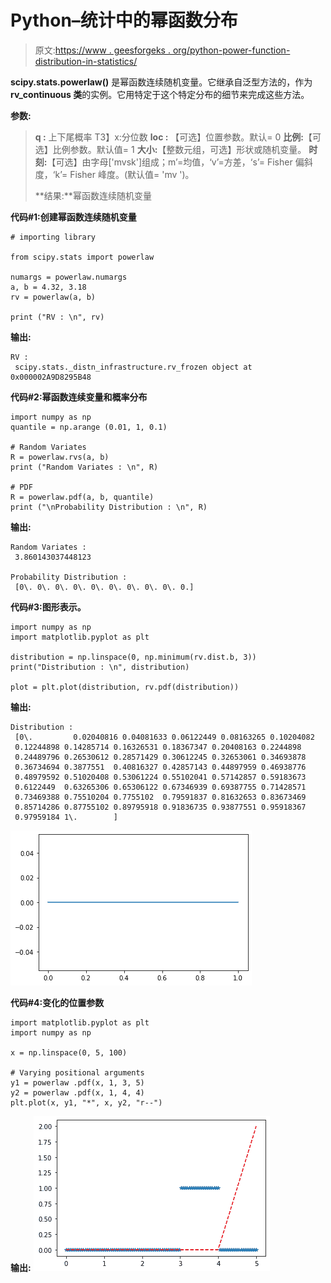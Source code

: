 # Python–统计中的幂函数分布

> 原文:[https://www . geesforgeks . org/python-power-function-distribution-in-statistics/](https://www.geeksforgeeks.org/python-power-function-distribution-in-statistics/)

**scipy.stats.powerlaw()** 是幂函数连续随机变量。它继承自泛型方法的，作为 **rv_continuous 类**的实例。它用特定于这个特定分布的细节来完成这些方法。

**参数:**

> **q :** 上下尾概率
> T3】x:分位数
> **loc :** 【可选】位置参数。默认= 0
> **比例:**【可选】比例参数。默认值= 1
> **大小:**【整数元组，可选】形状或随机变量。
> **时刻:**【可选】由字母['mvsk']组成；m’=均值，‘v’=方差，‘s’= Fisher 偏斜度，‘k’= Fisher 峰度。(默认值= 'mv ')。
> 
> **结果:**幂函数连续随机变量

**代码#1:创建幂函数连续随机变量**

```
# importing library

from scipy.stats import powerlaw

numargs = powerlaw.numargs 
a, b = 4.32, 3.18
rv = powerlaw(a, b) 

print ("RV : \n", rv)  
```

**输出:**

```
RV : 
 scipy.stats._distn_infrastructure.rv_frozen object at 0x000002A9D8295B48

```

**代码#2:幂函数连续变量和概率分布**

```
import numpy as np 
quantile = np.arange (0.01, 1, 0.1) 

# Random Variates 
R = powerlaw.rvs(a, b) 
print ("Random Variates : \n", R) 

# PDF 
R = powerlaw.pdf(a, b, quantile) 
print ("\nProbability Distribution : \n", R) 
```

**输出:**

```
Random Variates : 
 3.860143037448123

Probability Distribution : 
 [0\. 0\. 0\. 0\. 0\. 0\. 0\. 0\. 0\. 0.]

```

**代码#3:图形表示。**

```
import numpy as np 
import matplotlib.pyplot as plt 

distribution = np.linspace(0, np.minimum(rv.dist.b, 3)) 
print("Distribution : \n", distribution) 

plot = plt.plot(distribution, rv.pdf(distribution)) 
```

**输出:**

```
Distribution : 
 [0\.         0.02040816 0.04081633 0.06122449 0.08163265 0.10204082
 0.12244898 0.14285714 0.16326531 0.18367347 0.20408163 0.2244898
 0.24489796 0.26530612 0.28571429 0.30612245 0.32653061 0.34693878
 0.36734694 0.3877551  0.40816327 0.42857143 0.44897959 0.46938776
 0.48979592 0.51020408 0.53061224 0.55102041 0.57142857 0.59183673
 0.6122449  0.63265306 0.65306122 0.67346939 0.69387755 0.71428571
 0.73469388 0.75510204 0.7755102  0.79591837 0.81632653 0.83673469
 0.85714286 0.87755102 0.89795918 0.91836735 0.93877551 0.95918367
 0.97959184 1\.        ]

```

![](img/9ad3db49c482ea9a280b080b8d562762.png)

**代码#4:变化的位置参数**

```
import matplotlib.pyplot as plt 
import numpy as np 

x = np.linspace(0, 5, 100) 

# Varying positional arguments 
y1 = powerlaw .pdf(x, 1, 3, 5) 
y2 = powerlaw .pdf(x, 1, 4, 4) 
plt.plot(x, y1, "*", x, y2, "r--") 
```

**输出:**
![](img/1b089901c33f2b5b0fc1423c3c2fcf9f.png)